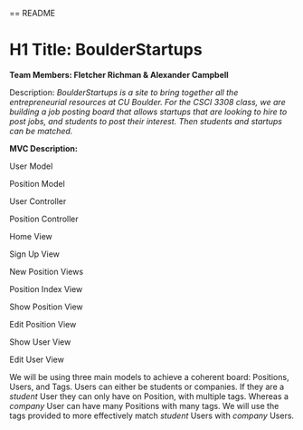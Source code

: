 == README

# H1 Title: BoulderStartups

**Team Members: Fletcher Richman & Alexander Campbell**

Description: *BoulderStartups is a site to bring together all the entrepreneurial resources at CU Boulder. For the CSCI 3308 class, we are building a job posting board that allows startups that are looking to hire to post jobs, and students to post their interest. Then students and startups can be matched.*

**MVC Description:**

User Model

Position Model

User Controller

Position Controller

Home View

Sign Up View

New Position Views

Position Index View

Show Position View

Edit Position View

Show User View

Edit User View

We will be using three main models to achieve a coherent board: Positions, Users, and Tags.  Users can either be students or companies.  If they are a *student* User they can only have on Position, with multiple tags.  Whereas a *company* User can have many Positions with many tags.  We will use the tags provided to more effectively match *student* Users with *company* Users.
